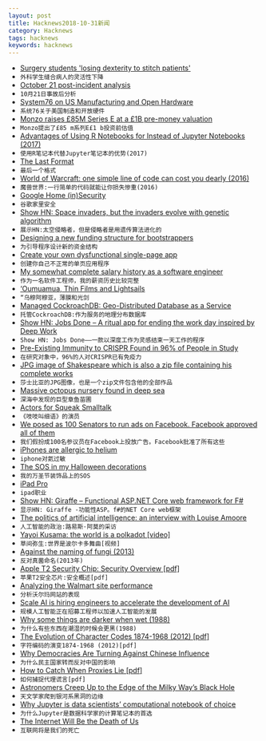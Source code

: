 ```yaml
---
layout: post
title: Hacknews2018-10-31新闻
category: Hacknews
tags: hacknews
keywords: hacknews
---
```




- [Surgery students &#39;losing dexterity to stitch patients&#39;](https://www.bbc.com/news/education-46019429)
- `外科学生缝合病人的灵活性下降`
- [October 21 post-incident analysis](https://blog.github.com/2018-10-30-oct21-post-incident-analysis/)
- `10月21日事故后分析`
- [System76 on US Manufacturing and Open Hardware](https://blog.system76.com/post/179592732883/system76-on-us-manufacturing-and-open-hardware)
- `系统76关于美国制造和开放硬件`
- [Monzo raises £85M Series E at a £1B pre-money valuation](https://techcrunch.com/2018/10/30/monzocorn/)
- `Monzo提出了£85 m系列E£1 b投资前估值`
- [Advantages of Using R Notebooks for Instead of Jupyter Notebooks (2017)](https://minimaxir.com/2017/06/r-notebooks/)
- `使用R笔记本代替Jupyter笔记本的优势(2017)`
- [The Last Format](https://reallifemag.com/the-last-format/)
- `最后一个格式`
- [World of Warcraft: one simple line of code can cost you dearly (2016)](https://www.gdatasoftware.com/blog/2016/07/28809-world-of-warcraft-one-simple-line-of-code-can-cost-you-dearly)
- `魔兽世界:一行简单的代码就能让你损失惨重(2016)`
- [Google Home (in)Security](https://jerrygamblin.com/2018/10/29/google-home-insecurity/)
- `谷歌家里安全`
- [Show HN: Space invaders, but the invaders evolve with genetic algorithm](https://github.com/victorqribeiro/invaderz)
- `展示HN:太空侵略者，但是侵略者是用遗传算法进化的`
- [Designing a new funding structure for bootstrappers](https://earnestcapital.co/funding-for-bootstrappers/)
- `为引导程序设计新的资金结构`
- [Create your own dysfunctional single-page app](https://tinnedfruit.com/articles/create-your-own-dysfunctional-single-page-app.html)
- `创建你自己不正常的单页应用程序`
- [My somewhat complete salary history as a software engineer](https://humanwhocodes.com/blog/2018/10/my-somewhat-complete-salary-history-software-engineer/)
- `作为一名软件工程师，我的薪资历史比较完整`
- [‘Oumuamua, Thin Films and Lightsails](https://www.centauri-dreams.org/2018/10/29/on-oumuamua-thin-films-and-lightsails/)
- `“乌穆阿穆亚，薄膜和光剑`
- [Managed CockroachDB: Geo-Distributed Database as a Service](https://www.cockroachlabs.com/blog/launching-managed-cockroachdb/)
- `托管CockroachDB:作为服务的地理分布数据库`
- [Show HN: Jobs Done – A ritual app for ending the work day inspired by Deep Work](https://github.com/skidding/jobs-done)
- `Show HN: Jobs Done——一款以深度工作为灵感结束一天工作的程序`
- [Pre-Existing Immunity to CRISPR Found in 96% of People in Study](https://www.xconomy.com/boston/2018/10/29/pre-existing-immunity-to-crispr-found-in-96-of-people-in-study/)
- `在研究对象中，96%的人对CRISPR已有免疫力`
- [JPG image of Shakespeare which is also a zip file containing his complete works](https://twitter.com/David3141593/status/1057042085029822464)
- `莎士比亚的JPG图像，也是一个zip文件包含他的全部作品`
- [Massive octopus nursery found in deep sea](https://www.nationalgeographic.com/animals/2018/10/deep-sea-octopus-nursery-discovered-animals-news/)
- `深海中发现的巨型章鱼苗圃`
- [Actors for Squeak Smalltalk](https://tonyg.github.io/squeak-actors/)
- `《吱吱叫细语》的演员`
- [We posed as 100 Senators to run ads on Facebook. Facebook approved all of them](https://news.vice.com/en_us/article/xw9n3q/we-posed-as-100-senators-to-run-ads-on-facebook-facebook-approved-all-of-them)
- `我们假扮成100名参议员在Facebook上投放广告。Facebook批准了所有这些`
- [iPhones are allergic to helium](https://ifixit.org/blog/11986/iphones-are-allergic-to-helium/)
- `iphone对氦过敏`
- [The SOS in my Halloween decorations](https://www.bbc.com/news/stories-45976946)
- `我的万圣节装饰品上的SOS`
- [iPad Pro](https://www.apple.com/ipad-pro/)
- `ipad职业`
- [Show HN: Giraffe – Functional ASP.NET Core web framework for F#](https://github.com/giraffe-fsharp/Giraffe)
- `显示HN: Giraffe -功能性ASP。f#的NET Core web框架`
- [The politics of artificial intelligence: an interview with Louise Amoore](https://www.opendemocracy.net/digitaliberties/krystian-woznicki-louise-amoore/politics-of-artificial-intelligence-interview-with-l)
- `人工智能的政治:路易斯·阿莫的采访`
- [Yayoi Kusama: the world is a polkadot [video]](https://www.youtube.com/watch?v=21NrNdse7nI)
- `草间弥生:世界是波尔卡多舞曲[视频]`
- [Against the naming of fungi (2013)](https://www.sciencedirect.com/science/article/pii/S1878614613000871)
- `反对真菌命名(2013年)`
- [Apple T2 Security Chip: Security Overview [pdf]](https://www.apple.com/mac/docs/Apple_T2_Security_Chip_Overview.pdf)
- `苹果T2安全芯片:安全概述[pdf]`
- [Analyzing the Walmart site performance](https://iamakulov.com/notes/walmart/)
- `分析沃尔玛网站的表现`
- [Scale AI is hiring engineers to accelerate the development of AI](https://scale.ai/about#jobs)
- `规模人工智能正在招募工程师以加速人工智能的发展`
- [Why some things are darker when wet (1988)](https://fermatslibrary.com/s/why-some-things-are-darker-when-wet)
- `为什么有些东西在潮湿的时候会更黑(1988)`
- [The Evolution of Character Codes 1874-1968 (2012) [pdf]](http://citeseerx.ist.psu.edu/viewdoc/download?doi=10.1.1.96.678&amp;rep=rep1&amp;type=pdf)
- `字符编码的演变1874-1968 (2012)[pdf]`
- [Why Democracies Are Turning Against Chinese Influence](https://www.foreignaffairs.com/articles/china/2018-10-24/why-democracies-are-turning-against-belt-and-road)
- `为什么民主国家转而反对中国的影响`
- [How to Catch When Proxies Lie [pdf]](https://www.andrew.cmu.edu/user/nicolasc/publications/Weinberg-IMC18.pdf)
- `如何捕捉代理谎言[pdf]`
- [Astronomers Creep Up to the Edge of the Milky Way’s Black Hole](https://www.quantamagazine.org/astronomers-creep-up-to-the-edge-of-the-milky-ways-black-hole-20181030/)
- `天文学家爬到银河系黑洞的边缘`
- [Why Jupyter is data scientists’ computational notebook of choice](https://www.nature.com/articles/d41586-018-07196-1)
- `为什么Jupyter是数据科学家的计算笔记本的首选`
- [The Internet Will Be the Death of Us](https://www.nytimes.com/2018/10/30/opinion/internet-violence-hate-prejudice.html)
- `互联网将是我们的死亡`

